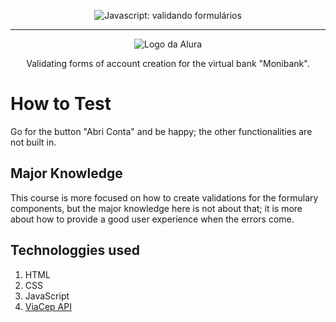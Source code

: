 <p align="center"> <img src="https://imgur.com/mIBmcEL.png" alt="Javascript: validando formulários"> </p>

<hr>

<p align="center"> <img src="https://github.com/MonicaHillman/aluraplay-requisicoes/blob/main/img/logo.png" alt="Logo da Alura"> </p>
<p align="center">Validating forms of account creation for the virtual bank "Monibank".</p>

# How to Test
Go for the button "Abri Conta" and be happy; the other functionalities are not built in.

## Major Knowledge 
This course is more focused on how to create validations for the formulary components, but the major knowledge here is not about that; it is more about how to provide a good user experience when the errors come.

## Technologgies used

1. HTML </li>
2. CSS </li>
3. JavaScript </li>
4. [ViaCep API](https://viacep.com.br/) </li>
